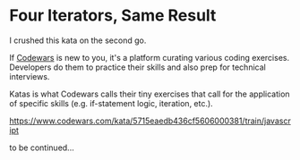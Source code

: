 # Four Iterators, Same Result

I crushed this kata on the second go.

If [Codewars](https://www.codewars.com) is new to you, it's a platform curating various coding exercises. Developers do them to practice their skills and also prep for technical interviews.

Katas is what Codewars calls their tiny exercises that call for the application of specific skills (e.g. if-statement logic, iteration, etc.).

https://www.codewars.com/kata/5715eaedb436cf5606000381/train/javascript

to be continued...
